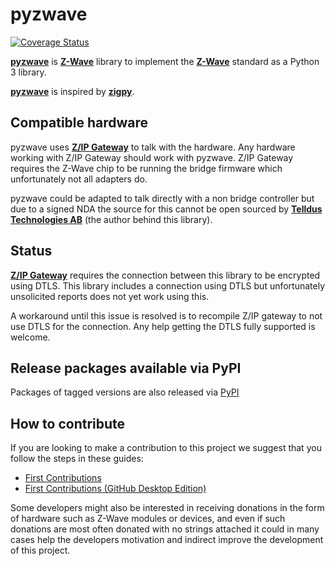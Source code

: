 # pyzwave

[![Coverage Status](https://coveralls.io/repos/github/pyzwave/pyzwave/badge.svg?branch=master)](https://coveralls.io/github/pyzwave/pyzwave?branch=master)

**[pyzwave](https://github.com/pyzwave/pyzwave)** is **[Z-Wave](https://en.wikipedia.org/wiki/Z-Wave)** library to implement the **[Z-Wave](https://www.z-wave.com/)** standard as a Python 3 library.

**[pyzwave](https://github.com/pyzwave/pyzwave)** is inspired by **[zigpy](https://github.com/zigpy/zigpy)**.

## Compatible hardware

pyzwave uses **[Z/IP Gateway](https://www.silabs.com/products/development-tools/software/z-wave/controller-sdk/z-ip-gateway-sdk)** to talk with the hardware. Any hardware working with Z/IP Gateway should work with pyzwave. Z/IP Gateway requires the Z-Wave chip to be running the bridge firmware which unfortunately not all adapters do.

pyzwave could be adapted to talk directly with a non bridge controller but due to a signed NDA the source for this cannot be open sourced by **[Telldus Technologies AB](https://telldus.com)** (the author behind this library).

## Status

**[Z/IP Gateway](https://www.silabs.com/products/development-tools/software/z-wave/controller-sdk/z-ip-gateway-sdk)** requires the connection between this library to be encrypted using DTLS. This library includes a connection using DTLS but unfortunately unsolicited reports does not yet work using this.

A workaround until this issue is resolved is to recompile Z/IP gateway to not use DTLS for the connection. Any help getting the DTLS fully supported is welcome.

## Release packages available via PyPI

Packages of tagged versions are also released via [PyPI](https://pypi.org/project/python-zwave/)

## How to contribute

If you are looking to make a contribution to this project we suggest that you follow the steps in these guides:

- [First Contributions](https://github.com/firstcontributions/first-contributions/blob/master/README.md)
- [First Contributions (GitHub Desktop Edition)](https://github.com/firstcontributions/first-contributions/blob/master/github-desktop-tutorial.md)

Some developers might also be interested in receiving donations in the form of hardware such as Z-Wave modules or devices, and even if such donations are most often donated with no strings attached it could in many cases help the developers motivation and indirect improve the development of this project.
